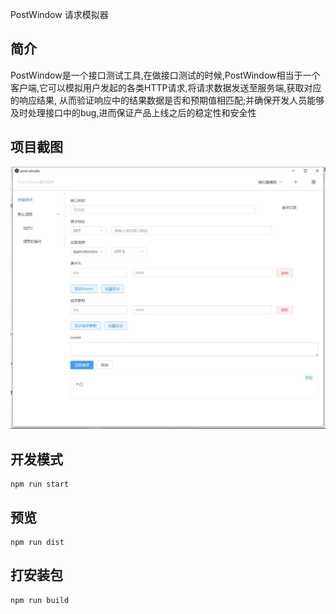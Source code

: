 PostWindow 请求模拟器

 
 ## 简介

PostWindow是一个接口测试工具,在做接口测试的时候,PostWindow相当于一个客户端,它可以模拟用户发起的各类HTTP请求,将请求数据发送至服务端,获取对应的响应结果, 从而验证响应中的结果数据是否和预期值相匹配;并确保开发人员能够及时处理接口中的bug,进而保证产品上线之后的稳定性和安全性

## 项目截图

![](README_files/1.jpg)


## 开发模式

```
npm run start
```

## 预览

```
npm run dist
```

## 打安装包

```
npm run build
```
